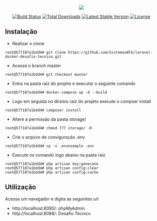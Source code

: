 <p align="center"><img src="https://laravel.com/assets/img/components/logo-laravel.svg"></p>

<p align="center">
<a href="https://travis-ci.org/laravel/framework"><img src="https://travis-ci.org/laravel/framework.svg" alt="Build Status"></a>
<a href="https://packagist.org/packages/laravel/framework"><img src="https://poser.pugx.org/laravel/framework/d/total.svg" alt="Total Downloads"></a>
<a href="https://packagist.org/packages/laravel/framework"><img src="https://poser.pugx.org/laravel/framework/v/stable.svg" alt="Latest Stable Version"></a>
<a href="https://packagist.org/packages/laravel/framework"><img src="https://poser.pugx.org/laravel/framework/license.svg" alt="License"></a>
</p>

## Instalação

- Realizar o clone

```
root@577187a1bdd4# git clone https://github.com/SistemasWlk/laravel-docker-desafio-tecnico.git 
```

- Acesse o branch master

```
root@577187a1bdd4# git checkout master 
```

- Entra na pasta raiz do projeto e executar o seguinte comando

```
root@577187a1bdd4# docker-compose up -d --build
```

- Logo em seguida no direóro raiz do projeto execute o compser install

```
root@577187a1bdd4# composer install
```

- Altere a permissão da pasta storage/

```
root@577187a1bdd4# chmod 777 storage/ -R
```

- Crie o arquivo de conviguração .env

```
root@577187a1bdd4# cp -v .envexemplo .env
```

- Execute os comando logo abaixo na pasta raiz

```
root@577187a1bdd4# php artisan key:generate
root@577187a1bdd4# php artisan config:clear
root@577187a1bdd4# php artisan config:cache
```

## Utilização

Acessa um navegador e digita as seguintes url
- http://localhost:8090/: phpMyAdmin 
- http://localhost:8088/: Desafio Técnico 

